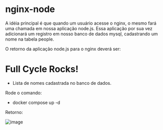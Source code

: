 # nginx-node
A idéia principal é que quando um usuário acesse o nginx, o mesmo fará uma chamada em nossa aplicação node.js. Essa aplicação por sua vez adicionará um registro em nosso banco de dados mysql, cadastrando um nome na tabela people.

O retorno da aplicação node.js para o nginx deverá ser:

<h1>Full Cycle Rocks!</h1>

- Lista de nomes cadastrada no banco de dados.

Rode o comando: 
- docker compose up -d

Retorno: 

![image](https://user-images.githubusercontent.com/58008549/211970193-52b810c7-9dab-400d-9df0-0682b68d4260.png)
